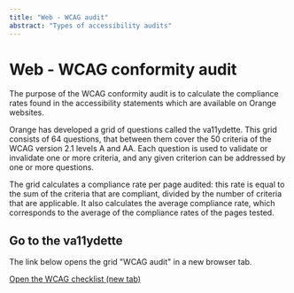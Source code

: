 ```yaml
---
title: "Web - WCAG audit"
abstract: "Types of accessibility audits"
---
```


# Web - WCAG conformity audit

The purpose of the WCAG conformity audit is to calculate the compliance rates found in the accessibility statements which are available on Orange websites. 

Orange has developed a grid of questions called the va11ydette. This grid consists of 64 questions, that between them cover the 50 criteria of the WCAG version 2.1 levels A and AA. Each question is used to validate or invalidate one or more criteria, and any given criterion can be addressed by one or more questions. 

The grid calculates a compliance rate per page audited: this rate is equal to the sum of the criteria that are compliant, divided by the number of criteria that are applicable. It also calculates the average compliance rate, which corresponds to the average of the compliance rates of the pages tested. 

## Go to the va11ydette

The link below opens the grid "WCAG audit" in a new browser tab.   

<a href="https://la-va11ydette.orange.com/?list=wcag-web&lang=en" target="_blank" rel="noopener noreferrer" class="btn btn-secondary" title="Open the WCAG grid (new tab)">Open the WCAG checklist <span class="visually-hidden"> (new tab)</span></a>
